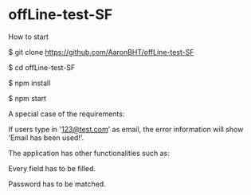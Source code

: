 # offLine-test-SF

How to start


$ git clone https://github.com/AaronBHT/offLine-test-SF


$ cd offLine-test-SF


$ npm install


$ npm start


A special case of the requirements:


If users type in '123@test.com' as email, the error information will show 'Email has been used!'.

The application has other functionalities such as:


Every field has to be filled.


Password has to be matched.
